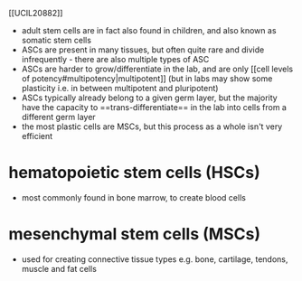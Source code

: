 [[UCIL20882]]

- adult stem cells are in fact also found in children, and also known as somatic stem cells
- ASCs are present in many tissues, but often quite rare and divide infrequently - there are also multiple types of ASC
- ASCs are harder to grow/differentiate in the lab, and are only [[cell levels of potency#multipotency|multipotent]] (but in labs may show some plasticity i.e. in between multipotent and pluripotent)
- ASCs typically already belong to a given germ layer, but the majority have the capacity to ==trans-differentiate== in the lab into cells from a different germ layer
- the most plastic cells are MSCs, but this process as a whole isn't very efficient

# hematopoietic stem cells (HSCs)

- most commonly found in bone marrow, to create blood cells

# mesenchymal stem cells (MSCs)

- used for creating connective tissue types e.g. bone, cartilage, tendons, muscle and fat cells